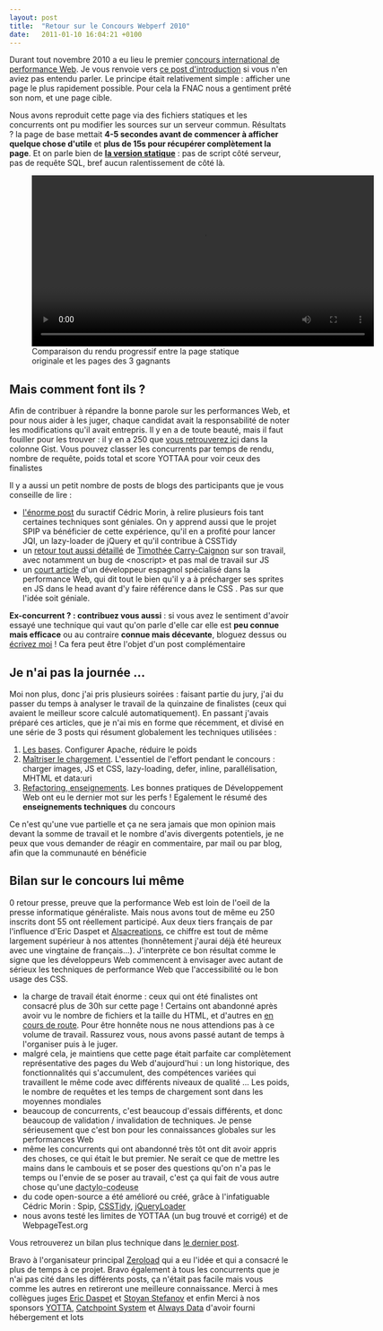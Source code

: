 ```yaml
---
layout: post
title:  "Retour sur le Concours Webperf 2010"
date:   2011-01-10 16:04:21 +0100
---
```

Durant tout novembre 2010 a eu lieu le premier <a href="http://webperf-contest.com/index-fr.html">concours international de performance Web</a>. Je vous renvoie vers <a href="http://braincracking.org/?p=607">ce post d'introduction</a> si vous n'en aviez pas entendu parler. Le principe était relativement simple : afficher une page le plus rapidement possible. Pour cela la FNAC nous a gentiment prêté son nom, et une page cible.

<!--more-->

Nous avons reproduit cette page via des fichiers statiques et les concurrents ont pu modifier les sources sur un serveur commun. Résultats ? la page de base mettait <strong>4-5 secondes avant de commencer à afficher quelque chose d'utile</strong> et <strong>plus de 15s pour récupérer complètement la page</strong>. Et on parle bien de <strong><a href="http://www.webpagetest.org/result/101203_0c152afe6dab2cb3efbd674e32bcb6da/4/details/">la version statique</a></strong> : pas de script côté serveur, pas de requête SQL, bref aucun ralentissement de côté là.

<figure>
  <video controls width="610"  autobuffer preload=”auto”>
  <source src="http://vid.ly/1l4c0t?content=video" />
  <a href="http://94.23.51.58/jpvincent/blog/wp-content/uploads/2011/01/filmstrip.png"><img class="size-large wp-image-704" title="filmstrip" src="http://94.23.51.58/jpvincent/blog/wp-content/uploads/2011/01/filmstrip-1024x82.png" alt="" width="614" height="49" /></a>
</video>
<figcaption>Comparaison du rendu progressif entre la page statique originale et les pages des 3 gagnants</figcaption>
</figure>

<h2>Mais comment font ils ?</h2>
Afin de contribuer à répandre la bonne parole sur les performances Web, et pour nous aider à les juger, chaque candidat avait la responsabilité de noter les modifications qu'il avait entrepris. Il y en a de toute beauté, mais il faut fouiller pour les trouver : il y en a 250 que <a href="http://webperf-contest.com/leaderboard-fr.html">vous retrouverez ici</a> dans la colonne Gist. Vous pouvez classer les concurrents par temps de rendu, nombre de requête, poids total et score YOTTAA pour voir ceux des finalistes

Il y a aussi un petit nombre de posts de blogs des participants que je vous conseille de lire :
<ul>
  <li><a href="http://www.yterium.net/Ma-participation-au-Webperf">l'énorme post</a> du suractif Cédric Morin, à relire plusieurs fois tant certaines techniques sont géniales. On y apprend aussi que le projet SPIP va bénéficier de cette expérience, qu'il en a profité pour lancer JQI, un lazy-loader de jQuery et qu'il contribue à CSSTidy</li>
  <li>un <a href="http://entries.webperf-contest.com/4cd41a2537c1a/gist.html">retour tout aussi détaillé</a> de <a href="http://twitter.com/pixelastic">Timothée Carry-Caignon</a> sur son travail, avec notamment un bug de &lt;noscript&gt; et pas mal de travail sur JS</li>
  <li>un <a lang="en" href="http://tips.freedev.com.ar/en/wpo/faster-sprite-download/">court article</a> d'un développeur espagnol spécialisé dans la performance Web, qui dit tout le bien qu'il y a à précharger ses sprites en JS dans le head avant d'y faire référence dans le CSS . Pas sur que l'idée soit géniale.</li>
</ul>
<strong>Ex-concurrent ? : contribuez vous aussi</strong> : si vous avez le sentiment d'avoir essayé une technique qui vaut qu'on parle d'elle car elle est <strong>peu connue mais efficace</strong> ou au contraire <strong>connue mais décevante</strong>, bloguez dessus ou <a href="http://braincracking.org/a-propos/">écrivez moi</a> ! Ca fera peut être l'objet d'un post complémentaire
<h2>Je n'ai pas la journée ...</h2>
Moi non plus, donc j'ai pris plusieurs soirées : faisant partie du jury, j'ai du passer du temps à analyser le travail de la quinzaine de finalistes (ceux qui avaient le meilleur score calculé automatiquement). En passant j'avais préparé ces articles, que je n'ai mis en forme que récemment, et divisé en une série de 3 posts qui résument globalement les techniques utilisées :
<nav><ol>
  <li><a href="http://braincracking.org/?p=695">Les bases</a>. Configurer Apache, réduire le poids</li>
  <li><a href="http://braincracking.org/?p=617">Maîtriser le chargement</a>. L'essentiel de l'effort pendant le concours : charger images, JS et CSS, lazy-loading, defer, inline, parallélisation, MHTML et data:uri</li>
  <li><a href="http://braincracking.org/?p=696">Refactoring, enseignements</a>. Les bonnes pratiques de Développement Web ont eu le dernier mot sur les perfs ! Egalement le résumé des <strong>enseignements techniques</strong> du concours</li>
</ol></nav>
Ce n'est qu'une vue partielle et ça ne sera jamais que mon opinion mais devant la somme de travail et le nombre d'avis divergents potentiels, je ne peux que vous demander de réagir en commentaire, par mail ou par blog, afin que la communauté en bénéficie
<h2>Bilan sur le concours lui même</h2>
0 retour presse, preuve que la performance Web est loin de l'oeil de la presse informatique généraliste. Mais nous avons tout de même eu 250 inscrits dont 55 ont réellement participé. Aux deux tiers français de par l'influence d'Eric Daspet et <a href="http://www.alsacreations.com/actu/lire/1147-concours-international-de-performance-web.html">Alsacreations</a>, ce chiffre est tout de même largement supérieur à nos attentes (honnêtement j'aurai déjà été heureux avec une vingtaine de français...). J'interprète ce bon résultat comme le signe que les développeurs Web commencent à envisager avec autant de sérieux les techniques de performance Web que l'accessibilité ou le bon usage des CSS.
<ul>
  <li>la charge de travail était énorme : ceux qui ont été finalistes ont consacré plus de 30h sur cette page ! Certains ont abandonné après avoir vu le nombre de fichiers et la taille du <abbr>HTML</abbr>, et d'autres en <a href="http://razorfast.com/2010/12/02/why-i-didnt-try-to-win-webperf-contest-2010/">en cours de route</a>. Pour être honnête nous ne nous attendions pas à ce volume de travail. Rassurez vous, nous avons passé autant de temps à l'organiser puis à le juger.</li>
  <li>malgré cela, je maintiens que cette page était parfaite car complètement représentative des pages du Web d'aujourd'hui : un long historique, des fonctionnalités qui s'accumulent, des compétences variées qui travaillent le même code avec différents niveaux de qualité ... Les poids, le nombre de requêtes et les temps de chargement sont dans les moyennes mondiales</li>
  <li>beaucoup de concurrents, c'est beaucoup d'essais différents, et donc beaucoup de validation / invalidation de techniques. Je pense sérieusement que c'est bon pour les connaissances globales sur les performances Web</li>
  <li>même les concurrents qui ont abandonné très tôt ont dit avoir appris des choses, ce qui était le but premier. Ne serait ce que de mettre les mains dans le cambouis et se poser des questions qu'on n'a pas le temps ou l'envie de se poser au travail, c'est ça qui fait de vous autre chose qu'une <abbr title="pisseur de code">dactylo-codeuse</abbr></li>
  <li>du code open-source a été amélioré ou créé, grâce à l'infatiguable Cédric Morin : Spip, <a lang="en" href="https://github.com/Cerdic/CSSTidy">CSSTidy</a>, <a lang="en" href="https://github.com/Cerdic/jQl">jQueryLoader</a></li>
  <li>nous avons testé les limites de <abbr>YOTTAA</abbr> (un bug trouvé et corrigé) et de WebpageTest.org</li>
</ul>
Vous retrouverez un bilan plus technique dans <a href="http://braincracking.org/?p=696">le dernier post</a>.

Bravo à l'organisateur principal <a href="http://zeroload.net/" title="consultant performance web">Zeroload</a> qui a eu l'idée et qui a consacré le plus de temps à ce projet. Bravo également à tous les concurrents que je n'ai pas cité dans les différents posts, ça n'était pas facile mais vous comme les autres en retireront une meilleure connaissance. Merci à mes collègues juges <a href="http://eric.daspet.name/">Eric Daspet</a> et <a href="http://www.phpied.com/category/performance/">Stoyan Stefanov</a> et enfin Merci à nos sponsors <a href="http://www.yottaa.com/" title="web performance tools ">YOTTA</a>, <a href="http://www.catchpoint.com/">Catchpoint System</a> et <a href="http://www.alwaysdata.com/" title="hébergement">Always Data</a> d'avoir fourni hébergement et lots

